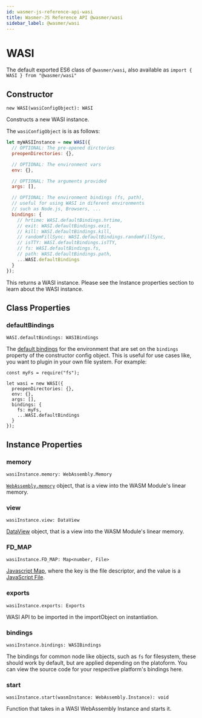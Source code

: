 ```yaml
---
id: wasmer-js-reference-api-wasi
title: Wasmer-JS Reference API @wasmer/wasi 
sidebar_label: @wasmer/wasi
---
```


# WASI

The default exported ES6 class of `@wasmer/wasi`, also available as `import { WASI } from "@wasmer/wasi"` 

## Constructor

`new WASI(wasiConfigObject): WASI`

Constructs a new WASI instance.

The `wasiConfigObject` is is as follows:

```javascript
let myWASIInstance = new WASI({
  // OPTIONAL: The pre-opened dirctories
  preopenDirectories: {},

  // OPTIONAL: The environment vars
  env: {},

  // OPTIONAL: The arguments provided
  args: [],

  // OPTIONAL: The environment bindings (fs, path),
  // useful for using WASI in diferent environments
  // such as Node.js, Browsers, ...
  bindings: {
    // hrtime: WASI.defaultBindings.hrtime,
    // exit: WASI.defaultBindings.exit,
    // kill: WASI.defaultBindings.kill,
    // randomFillSync: WASI.defaultBindings.randomFillSync,
    // isTTY: WASI.defaultBindings.isTTY,
    // fs: WASI.defaultBindings.fs,
    // path: WASI.defaultBindings.path,
    ...WASI.defaultBindings
  }
});
```

This returns a WASI instance. Please see the Instance properties section to learn about the WASI instance.

## Class Properties

### defaultBindings

`WASI.defaultBindings: WASIBindings`

The [default bindings](https://github.com/wasmerio/wasmer-js/tree/master/packages/wasi/src/bindings) for the environment that are set on the `bindings` property of the constructor config object. This is useful for use cases like, you want to plugin in your own file system. For example:

    const myFs = require("fs");
    
    let wasi = new WASI({
      preopenDirectories: {},
      env: {},
      args: [],
      bindings: {
        fs: myFs,
        ...WASI.defaultBindings
      }
    });

## Instance Properties

### memory

`wasiInstance.memory: WebAssembly.Memory`

[`WebAssembly.memory`](https://developer.mozilla.org/en-US/docs/Web/JavaScript/Reference/Global_Objects/WebAssembly/Memory) object, that is a view into the WASM Module's linear memory.

### view

`wasiInstance.view: DataView` 

[DataView](https://developer.mozilla.org/en-US/docs/Web/JavaScript/Reference/Global_Objects/DataView) object, that is a view into the WASM Module's linear memory.

### FD_MAP

`wasiInstance.FD_MAP: Map<number, File>` 

[Javascript Map](https://developer.mozilla.org/en-US/docs/Web/JavaScript/Reference/Global_Objects/Map), where the key is the file descriptor, and the value is a [JavaScript File](https://developer.mozilla.org/en-US/docs/Web/API/File).

### exports

`wasiInstance.exports: Exports`

WASI API to be imported in the importObject on instantiation.

### bindings

`wasiInstance.bindings: WASIBindings`

The bindings for common node like objects, such as `fs` for filesystem, these should work by default, but are applied depending on the platoform. You can view the source code for your respective platform's bindings here.

### start

`wasiInstance.start(wasmInstance: WebAssembly.Instance): void`

Function that takes in a WASI WebAssembly Instance and starts it.
